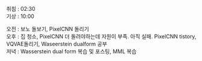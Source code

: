 취침 : 02:30  
기상 : 10:00  
  
오전 : 보노 돌보기, PixelCNN 돌리기  
오후 : 집 청소, PixelCNN 더 돌려야하는데 자원이 부족. 아직 실패. PixelCNN tistory, VQVAE돌리기, Waseerstein dualform 공부  
저녁 : Wasserstein dual form 복습 및 포스팅, MML 복습
